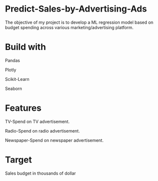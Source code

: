 # Predict-Sales-by-Advertising-Ads

The objective of my project is to develop a ML regression model based on budget spending across various marketing/advertising platform.


# Build with
Pandas

Plotly

Scikit-Learn

Seaborn

# Features
TV-Spend on TV advertisement.

Radio-Spend on radio advertisement.

Newspaper-Spend on newspaper advertisement.

# Target

Sales budget in thousands of dollar
